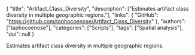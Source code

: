 {
  "title": "Artifact_Class_Diversity",
  "description": ["Estimates artifact class diversity in multiple geographic regions."],
  "links": {
    "GitHub": "https://github.com/taphocoenose/Artifact_Class_Diversity"
  },
  "authors": ["taphocoenose"],
  "categories": ["Scripts"],
  "tags": ["Spatial analysis"],
  "doi": null
}

<!-- Generated by csv2md.R – do not edit by hand -->

Estimates artifact class diversity in multiple geographic regions.